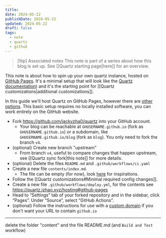 ```yaml
---
title: 
date: 2024-05-22
publishDate: 2024-05-22
updated: 2024-05-22
draft: false
tags:
  - note
  - quartz
  - github
---
```


> [!tip] Associated notes
> This note is part of a series about how this blog is set up.
> See [[Quartz starting page|here]] for an overview.

This note is about how to spin up your own quartz instance, hosted on [GitHub Pages](https://pages.github.com/). It's a minimal setup that will look like the [Quartz documentation](https://quartz.jzhao.xyz/)) and it's the starting point for [[Quartz customizations|additional customizations]].

In this guide we'll host Quartz on GitHub Pages, however there are [other options](https://quartz.jzhao.xyz/hosting). This basic setup requires no locally installed software, you can work entirely on the GitHub website.

- Fork https://github.com/jackyzha0/quartz into your GitHub account.
	- Your blog can be reachable at `GHUSERNAME.github.io` (fork as `GHUSERNAME.github.io`) or a subdomain, like `GHUSERNAME.github.io/blog` (fork as `blog`).  You only need to fork the branch `v4`.
- (optional) Create new branch "upstream" 
	- From branch `v4`, useful to compare changes that happen upstream, see [[Quartz sync fork|this note]] for more details.
- (optional) Delete the files `README.md` and `.github/workflows/ci.yaml`
- Create a new file `contents/index.md`. 
	- The file can be empty (for now), look [here](https://github.com/jackyzha0/quartz/blob/v4/docs/index.md) for inspirations.
- Follow the [[Quartz customizations#Minimal required config changes]].
- Create a new file `.github/workflows/deploy.yml`, for the contents see https://quartz.jzhao.xyz/hosting#github-pages
- Head to “Settings” tab of your forked repository and in the sidebar, click “Pages”. Under “Source”, select “GitHub Actions”.
- (optional) Follow the instructions for use with a [custom domain](https://quartz.jzhao.xyz/hosting#custom-domain) if you don't want your URL to contain `github.io`


---

delete the folder "content" and the file README.md (and `Build and Test` workflow)